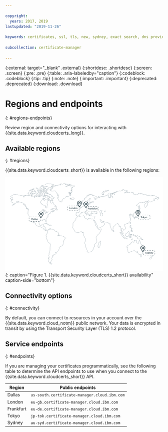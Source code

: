 ```yaml
---

copyright:
  years: 2017, 2019
lastupdated: "2019-11-26"

keywords: certificates, ssl, tls, new, sydney, exact search, dns provider, lets encrypt, renew certificate, order certificates

subcollection: certificate-manager

---
```


{:external: target="_blank" .external}
{:shortdesc: .shortdesc}
{:screen: .screen}
{:pre: .pre}
{:table: .aria-labeledby="caption"}
{:codeblock: .codeblock}
{:tip: .tip}
{:note: .note}
{:important: .important}
{:deprecated: .deprecated}
{:download: .download}

# Regions and endpoints
{: #regions-endpoints}

Review region and connectivity options for interacting with {{site.data.keyword.cloudcerts_long}}.

## Available regions
{: #regions}

{{site.data.keyword.cloudcerts_short}} is available in the following regions:

![Visual representation of the availability of the service. The image is a map with pin points in the locations in which the service is available. If you are unable to view this image, see the table in the service endpoints section for a complete list.](images/locations.png){: caption="Figure 1. {{site.data.keyword.cloudcerts_short}} availability" caption-side="bottom"}

## Connectivity options
{: #connectivity}

By default, you can connect to resources in your account over the {{site.data.keyword.cloud_notm}} public network. Your data is encrypted in transit by using the Transport Security Layer (TLS) 1.2 protocol.


## Service endpoints
{: #endpoints}

If you are managing your certificates programmatically, see the following table to determine the API endpoints to use when you connect to the {{site.data.keyword.cloudcerts_short}} API.

| Region    | Public endpoints                             |
|-----------|----------------------------------------------|
| Dallas    | `us-south.certificate-manager.cloud.ibm.com` |
| London    | `eu-gb.certificate-manager.cloud.ibm.com`    |
| Frankfurt | `eu-de.certificate-manager.cloud.ibm.com`    |
| Tokyo     | `jp-tok.certificate-manager.cloud.ibm.com`   |
| Sydney    | `au-syd.certificate-manager.cloud.ibm.com`   |
